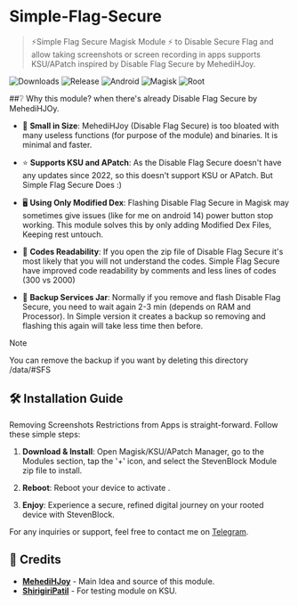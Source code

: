 # Simple-Flag-Secure
>⚡Simple Flag Secure Magisk Module ⚡ to Disable Secure Flag and allow taking screenshots or screen recording in apps supports KSU/APatch inspired by Disable Flag Secure by MehediHJoy.

![Downloads](https://img.shields.io/github/downloads/ShivamXD6/Simple-Flag-Secure/total?color=green&style=for-the-badge)
![Release](https://img.shields.io/github/v/release/ShivamXD6/Simple-Flag-Secure?style=for-the-badge)
![Android](https://img.shields.io/badge/Android-3DDC84?style=for-the-badge&logo=android&logoColor=white)
![Magisk](https://img.shields.io/badge/Magisk-8A2BE2?style=for-the-badge&logo=magisk&logoColor=white)
![Root](https://img.shields.io/badge/Root-ff0000?style=for-the-badge&logo=superuser&logoColor=white)

##❔ Why this module? when there's already Disable Flag Secure by MehediHJOy.

- 💾 **Small in Size**: MehediHJoy (Disable Flag Secure) is too bloated with many useless functions (for purpose of the module) and binaries. It is minimal and faster.

- ⭐ **Supports KSU and APatch**: As the Disable Flag Secure doesn't have any updates since 2022, so this doesn't support KSU or APatch. But Simple Flag Secure Does :)

- 🖥️ **Using Only Modified Dex**: Flashing Disable Flag Secure in Magisk may sometimes give issues (like for me on android 14) power button stop working. This module solves this by only adding Modified Dex Files, Keeping rest untouch. 

- 💬 **Codes Readability**: If you open the zip file of Disable Flag Secure it's most likely that you will not understand the codes. Simple Flag Secure have improved code readability by comments and less lines of codes (300 vs 2000)

- 🔄 **Backup Services Jar**: Normally if you remove and flash Disable Flag Secure, you need to wait again 2-3 min (depends on RAM and Processor). In Simple version it creates a backup so removing and flashing this again will take less time then before. 

> [!NOTE]
> You can remove the backup if you want by deleting this directory /data/#SFS

## 🛠️ Installation Guide

Removing Screenshots Restrictions from Apps is straight-forward. Follow these simple steps:

1. **Download & Install**: Open Magisk/KSU/APatch Manager, go to the Modules section, tap the '+' icon, and select the StevenBlock Module zip file to install.
   
2. **Reboot**: Reboot your device to activate .
   
3. **Enjoy**: Experience a secure, refined digital journey on your rooted device with StevenBlock.

For any inquiries or support, feel free to contact me on [Telegram](https://telegram.me/ShastikXD).

## 🙌 Credits

- **[MehediHJoy](https://xdaforums.com/t/module-disable-flag-secure-v9-0-by-mehedi-h-joy.4490475/)** - Main Idea and source of this module.
- **[ShirigiriPatil](https://telegram.me/BosadBillaHun)** - For testing module on KSU.
